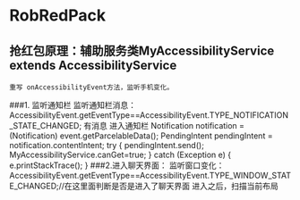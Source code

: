 # RobRedPack
## 抢红包原理：辅助服务类MyAccessibilityService extends AccessibilityService  
    重写 onAccessibilityEvent方法，监听手机变化。
###1. 监听通知栏
     监听通知栏消息：AccessibilityEvent.getEventType==AccessibilityEvent.TYPE_NOTIFICATION_STATE_CHANGED;
      有消息 进入通知栏
                            Notification notification = (Notification) event.getParcelableData();
                            PendingIntent pendingIntent = notification.contentIntent;
                            try {
                                pendingIntent.send();
                                MyAccessibilityService.canGet=true;
                            } catch (Exception e) {
                                e.printStackTrace();
                            }
###2.进入聊天界面：
   监听窗口变化：AccessibilityEvent.getEventType==AccessibilityEvent.TYPE_WINDOW_STATE_CHANGED;//在这里面判断是否是进入了聊天界面
   进入之后，扫描当前布局
